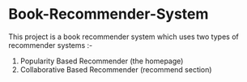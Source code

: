 # Book-Recommender-System

This project is a book recommender system which uses two types of recommender systems :-

1. Popularity Based Recommender (the homepage)
2. Collaborative Based Recommender (recommend section)
